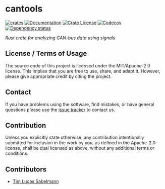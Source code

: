 # cantools

[![crates](https://img.shields.io/crates/v/cantools)](https://crates.io/crates/cantools)
[![Documentation](https://img.shields.io/docsrs/cantools)](https://docs.rs/crate/cantools/latest)
[![Crate License](https://img.shields.io/crates/l/cantools.svg)](https://crates.io/crates/cantools)
[![Codecov](https://codecov.io/github/tsabelmann/cantools-rs/coverage.svg?branch=main)](https://codecov.io/gh/tsabelmann/cantools)
[![Dependency status](https://deps.rs/repo/github/tsabelmann/cantools-rs/status.svg)](https://deps.rs/repo/github/tsabelmann/cantools-rs)

*Rust crate for analyzing CAN-bus data using signals*

## License / Terms of Usage

The source code of this project is licensed under the MIT/Apache-2.0 license. This implies that
you are free to use, share, and adapt it. However, please give appropriate credit
by citing the project.

## Contact

If you have problems using the software, find mistakes, or have general questions please use
the [issue tracker](https://github.com/tsabelmann/cantools-rs/issues) to contact us.

## Contribution
Unless you explicitly state otherwise, any contribution intentionally submitted for inclusion in the work by you, as 
defined in the Apache-2.0 license, shall be dual licensed as above, without any additional terms or conditions.

## Contributors

* [Tim Lucas Sabelmann](https://github.com/tsabelmann)